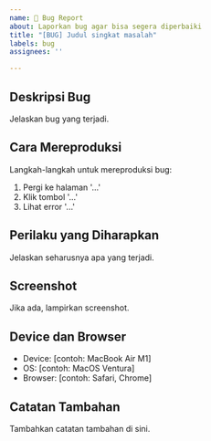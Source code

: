 ```yaml
---
name: 🐛 Bug Report
about: Laporkan bug agar bisa segera diperbaiki
title: "[BUG] Judul singkat masalah"
labels: bug
assignees: ''

---
```


## Deskripsi Bug
Jelaskan bug yang terjadi.

## Cara Mereproduksi
Langkah-langkah untuk mereproduksi bug:
1. Pergi ke halaman '...'
2. Klik tombol '...'
3. Lihat error '...'

## Perilaku yang Diharapkan
Jelaskan seharusnya apa yang terjadi.

## Screenshot
Jika ada, lampirkan screenshot.

## Device dan Browser
- Device: [contoh: MacBook Air M1]
- OS: [contoh: MacOS Ventura]
- Browser: [contoh: Safari, Chrome]

## Catatan Tambahan
Tambahkan catatan tambahan di sini.
